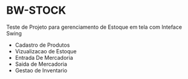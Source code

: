 # BW-STOCK
Teste de Projeto para gerenciamento de Estoque em tela com Inteface Swing

- Cadastro de Produtos
- Vizualizacao de Estoque
- Entrada De Mercadoria
- Saida de Mercadoria
- Gestao de Inventario
